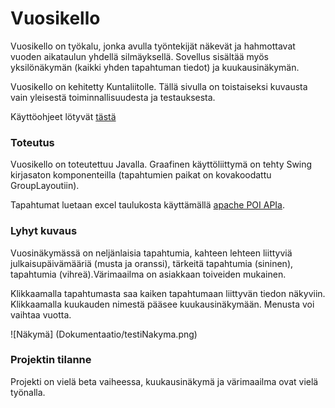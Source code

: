 # Vuosikello
Vuosikello on työkalu, jonka avulla työntekijät näkevät ja hahmottavat vuoden aikataulun yhdellä silmäyksellä. Sovellus sisältää myös yksilönäkymän (kaikki yhden tapahtuman tiedot) ja kuukausinäkymän.

Vuosikello on kehitetty Kuntaliitolle. Tällä sivulla on toistaiseksi kuvausta vain yleisestä toiminnallisuudesta ja testauksesta.

Käyttöohjeet lötyvät [tästä](Dokumentaatio/ohjekirja.pdf)

### Toteutus
Vuosikello on toteutettuu Javalla. Graafinen käyttöliittymä on tehty Swing kirjasaton komponenteilla (tapahtumien paikat on kovakoodattu GroupLayoutiin).

Tapahtumat luetaan excel taulukosta käyttämällä [apache POI APIa](https://poi.apache.org/).

### Lyhyt kuvaus
Vuosinäkymässä on neljänlaisia tapahtumia, kahteen lehteen liittyviä julkaisupäivämääriä (musta ja oranssi), tärkeitä tapahtumia (sininen), tapahtumia (vihreä).Värimaailma on asiakkaan toiveiden mukainen.

Klikkaamalla tapahtumasta saa kaiken tapahtumaan liittyvän tiedon näkyviin. Klikkaamalla kuukauden nimestä pääsee kuukausinäkymään. Menusta voi vaihtaa vuotta.

![Näkymä] (Dokumentaatio/testiNakyma.png)
### Projektin tilanne
Projekti on vielä beta vaiheessa, kuukausinäkymä ja värimaailma ovat vielä työnalla.

